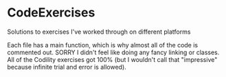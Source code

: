 # CodeExercises
Solutions to exercises I've worked through on different platforms

Each file has a main function, which is why almost all of the code is commented out. SORRY I didn't feel like doing any fancy linking or classes. 
All of the Codility exercises got 100% (but I wouldn't call that "impressive" because infinite trial and error is allowed).
